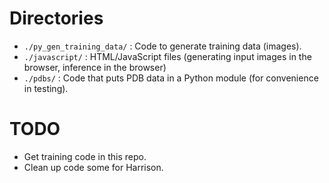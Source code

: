 # Directories

* `./py_gen_training_data/` : Code to generate training data (images).
* `./javascript/` : HTML/JavaScript files (generating input images in the
  browser, inference in the browser)
* `./pdbs/` : Code that puts PDB data in a Python module (for convenience in
  testing).

# TODO

* Get training code in this repo.
* Clean up code some for Harrison.